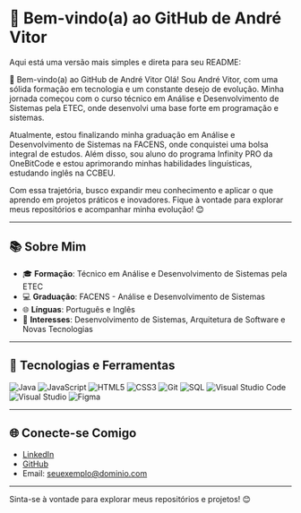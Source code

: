 # 👋 Bem-vindo(a) ao GitHub de André Vitor


Aqui está uma versão mais simples e direta para seu README:

👋 Bem-vindo(a) ao GitHub de André Vitor
Olá! Sou André Vitor, com uma sólida formação em tecnologia e um constante desejo de evolução. Minha jornada começou com o curso técnico em Análise e Desenvolvimento de Sistemas pela ETEC, onde desenvolvi uma base forte em programação e sistemas.

Atualmente, estou finalizando minha graduação em Análise e Desenvolvimento de Sistemas na FACENS, onde conquistei uma bolsa integral de estudos. Além disso, sou aluno do programa Infinity PRO da OneBitCode e estou aprimorando minhas habilidades linguísticas, estudando inglês na CCBEU.

Com essa trajetória, busco expandir meu conhecimento e aplicar o que aprendo em projetos práticos e inovadores. Fique à vontade para explorar meus repositórios e acompanhar minha evolução! 😊

---

## 📚 Sobre Mim
- 🎓 **Formação**: Técnico em Análise e Desenvolvimento de Sistemas pela ETEC
- 💻 **Graduação**: FACENS - Análise e Desenvolvimento de Sistemas
- 🌐 **Línguas**: Português e Inglês
- 🎯 **Interesses**: Desenvolvimento de Sistemas, Arquitetura de Software e Novas Tecnologias

---

## 🚀 Tecnologias e Ferramentas

![Java](https://img.shields.io/badge/Java-%23ED8B00.svg?style=flat&logo=java&logoColor=white)
![JavaScript](https://img.shields.io/badge/JavaScript-%23F7DF1E.svg?style=flat&logo=javascript&logoColor=black)
![HTML5](https://img.shields.io/badge/HTML5-%23E34F26.svg?style=flat&logo=html5&logoColor=white)
![CSS3](https://img.shields.io/badge/CSS3-%231572B6.svg?style=flat&logo=css3&logoColor=white)
![Git](https://img.shields.io/badge/Git-%23F05032.svg?style=flat&logo=git&logoColor=white)
![SQL](https://img.shields.io/badge/SQL-%2300f.svg?style=flat&logo=sqlite&logoColor=white)
![Visual Studio Code](https://img.shields.io/badge/Visual%20Studio%20Code-%23007ACC.svg?style=flat&logo=visual-studio-code&logoColor=white)
![Visual Studio](https://img.shields.io/badge/Visual%20Studio-%235C2D91.svg?style=flat&logo=visual-studio&logoColor=white)
![Figma](https://img.shields.io/badge/Figma-%23F24E1E.svg?style=flat&logo=figma&logoColor=white)

---

## 🌐 Conecte-se Comigo

- [LinkedIn](https://linkedin.com/in/seu-perfil)
- [GitHub](https://github.com/AndrVsCoding)
- Email: seuexemplo@dominio.com

---

Sinta-se à vontade para explorar meus repositórios e projetos! 😊


